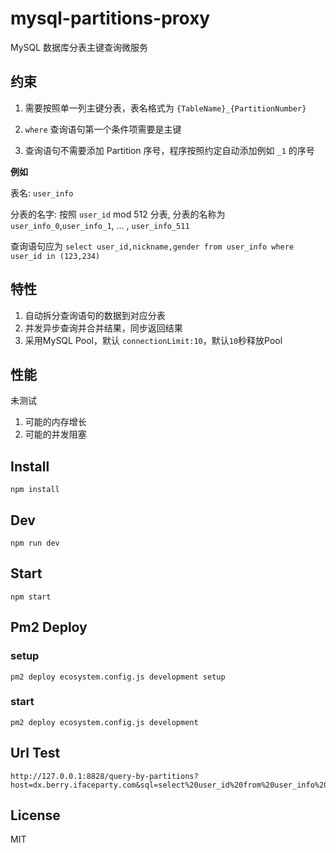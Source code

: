 # mysql-partitions-proxy

MySQL 数据库分表主键查询微服务

## 约束

1. 需要按照单一列主键分表，表名格式为 `{TableName}_{PartitionNumber}`

2. `where` 查询语句第一个条件项需要是主键

3. 查询语句不需要添加 Partition 序号，程序按照约定自动添加例如 `_1` 的序号

**例如**

表名: `user_info`

分表的名字: 按照 `user_id` mod 512 分表, 分表的名称为 `user_info_0`,`user_info_1`, ... , `user_info_511`

查询语句应为 
`select user_id,nickname,gender from user_info where user_id in (123,234)`

## 特性

1. 自动拆分查询语句的数据到对应分表
2. 并发异步查询并合并结果，同步返回结果
3. 采用MySQL Pool，默认 `connectionLimit:10`，默认`10`秒释放Pool

## 性能

未测试

1. 可能的内存增长
2. 可能的并发阻塞

## Install

```
npm install
```

## Dev

```
npm run dev
```

## Start

```
npm start
```

## Pm2 Deploy

### setup

```
pm2 deploy ecosystem.config.js development setup
```

### start

```
pm2 deploy ecosystem.config.js development 
```

##  Url Test

```
http://127.0.0.1:8828/query-by-partitions?host=dx.berry.ifaceparty.com&sql=select%20user_id%20from%20user_info%20where%20user_id%20in%20(123,234)&mod=512&user=root&password=&charset=utf8mb4_general_ci&database=user
```

## License

MIT